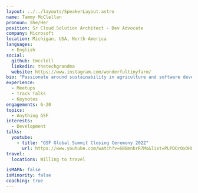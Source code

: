 ```yaml
---
layout: ../../layouts/SpeakerLayout.astro
name: Tammy McClellan
pronoun: She/Her
position: Sr Cloud Solution Architect - Dev Advocate
company: Microsoft
location: Michigan, USA, North America
languages:
  - English
social:
  github: tmcclell
  linkedin: thetechgrandma
  website: https://www.instagram.com/wonderfultinyfarm/
bio: "Passionate around sustainability in agriculture and software development. Co-chair of the Community working group, member of Standards and OpenSource. Microsoft org lead for Microsoft."
experience:
  - Meetups
  - Track Talks
  - Keynotes
engagements: 6-20
topics:
  - Anything GSF
interests:
  - Development
talks:
  youtube:
    - title: "GSF Global Summit Closing Ceremony 2022"
      url: https://www.youtube.com/watch?v=6B8mnhrR7Mo&list=PLPDOrOxOHQcPMDwSqhq2Jig3geJthpt2l
travel:
  locations: Willing to travel

isMAPA: false
isMinority: false
coaching: true
---
```

